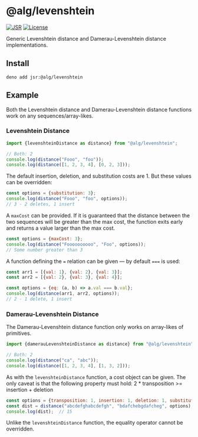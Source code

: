 # @alg/levenshtein

[![JSR](https://jsr.io/badges/@alg/levenshtein)](https://jsr.io/@alg/levenshtein)
[![License](https://img.shields.io/badge/Apache--2.0-green?label=license)](https://github.com/alg-js/levenshtein/blob/main/LICENSE)

Generic Levenshtein distance and Damerau-Levenshtein distance implementations.

## Install

```
deno add jsr:@alg/levenshtein
```

## Example

Both the Levenshtein distance and Damerau-Levenshtein distance functions work on
any sequences/array-likes.

### Levenshtein Distance

```javascript
import {levenshteinDistance as distance} from "@alg/levenshtein";

// Both: 2
console.log(distance("Fooo", "foo"));  
console.log(distance([1, 2, 3, 4], [0, 2, 3]));
```

The default insertion, deletion, and substitution costs are 1. But these values
can be overridden:

```javascript
const options = {substitution: 3};
console.log(distance("Fooo", "foo", options));
// 3 - 2 deletes, 1 insert
```

A `maxCost` can be provided. If it is guaranteed that the distance between the
two sequences will be greater than the max cost, the function exits early and
returns a value larger than the max cost.

```javascript
const options = {maxCost: 3};
console.log(distance("Foooooooooo", "Foo", options));
// Some number greater than 3
```

A function defining the `=` relation can be given — by default `===` is used:

```javascript
const arr1 = [{val: 1}, {val: 2}, {val: 3}];
const arr2 = [{val: 2}, {val: 3}, {val: 4}];

const options = {eq: (a, b) => a.val === b.val};
console.log(distance(arr1, arr2, options));
// 2 - 1 delete, 1 insert
```

### Damerau-Levenshtein Distance

The Damerau-Levenshtein distance function only works on array-likes of
primitives.

```javascript
import {damerauLevenshteinDistance as distance} from "@alg/levenshtein";

// Both: 2
console.log(distance("ca", "abc"));  
console.log(distance([1, 2, 3, 4], [1, 3, 2]));
```

As with the `levenshteinDistance` function, a cost object can be given.
The only caveat is that the following property must hold:
2 * transposition >= insertion + deletion

```javascript
const options = {transposition: 1, insertion: 1, deletion: 1, substitution: 2};
const dist = distance("abcdefghabcdefgh", "bdafchebgdafcheg", options);
console.log(dist);  // 15
```

Unlike the `levenshteinDistance` function, the equality operator cannot be
overridden.
